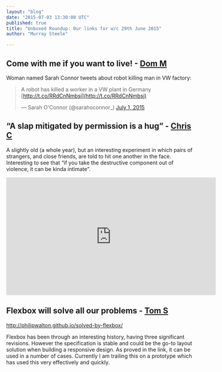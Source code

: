 ```yaml
---
layout: "blog"
date: "2015-07-03 13:30:00 UTC"
published: true
title: "Unboxed Roundup: Our links for w/c 29th June 2015"
author: "Murray Steele"

---
```


## Come with me if you want to live! - [Dom M](http://www.unboxedconsulting.com/people/dominic-mason)  Woman named Sarah Connor tweets about robot killing man in VW factory:

> A robot has killed a worker in a VW plant in Germany [http://t.co/RRdCnNmbsj](http://t.co/RRdCnNmbsj)
> 
> — Sarah O'Connor (@sarahoconnor\_) [July 1, 2015](https://twitter.com/sarahoconnor_/status/616282747200479232)<script async src="//platform.twitter.com/widgets.js" charset="utf-8"></script>  ## “A slap mitigated by permission is a hug” - [Chris C](http://www.unboxedconsulting.com/people/chris-carter)  A slightly old (a whole year), but an interesting experiment in which pairs of strangers, and close friends, are told to hit one another in the face. Interesting to see that “if you take the destructive component out of violence, it can be kinda intimate”. <iframe width="560" height="315" src="https://www.youtube.com/embed/9sObr3dwdeE" frameborder="0" allowfullscreen></iframe>  ## Flexbox will solve all our problems - [Tom S](http://www.unboxedconsulting.com/people/tom-sabin)  http://philipwalton.github.io/solved-by-flexbox/  Flexbox has been through an interesting history, having three significant revisions. However the specification is stable and could be the go-to layout solution when building a responsive design. As proved in the link, it can be used in a number of cases. Currently I am trailing this on a prototype which has used this very effectively and quickly.
